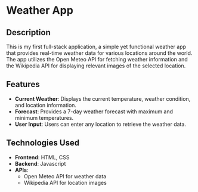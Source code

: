 # Weather App

## Description

This is my first full-stack application, a simple yet functional weather app that provides real-time weather data for various locations around the world. The app utilizes the Open Meteo API for fetching weather information and the Wikipedia API for displaying relevant images of the selected location.

## Features

- **Current Weather**: Displays the current temperature, weather condition, and location information.
- **Forecast**: Provides a 7-day weather forecast with maximum and minimum temperatures.
- **User Input**: Users can enter any location to retrieve the weather data.

## Technologies Used

- **Frontend**: HTML, CSS
- **Backend**: Javascript
- **APIs**:
  - Open Meteo API for weather data
  - Wikipedia API for location images
